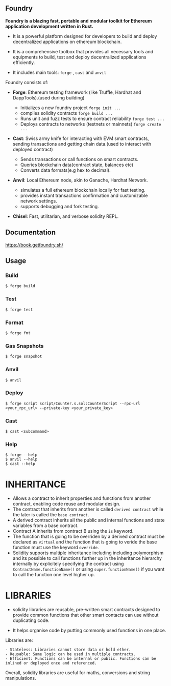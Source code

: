 ## Foundry

**Foundry is a blazing fast, portable and modular toolkit for Ethereum application development written in Rust.**

- It is a powerful platform designed for developers to build and deploy decentralized applications on ethereum blockchain.

- It is a comprehensive toolbox that provides all necessary tools and equipments to build, test and deploy decentralized applications efficiently.

- It includes main tools: `forge` , `cast` and `anvil`



Foundry consists of:

- **Forge**: Ethereum testing framework (like Truffle, Hardhat and DappTools).(used during building)

    - Initializes a new foundry project `forge init ... `
    - compiles solidity contracts `forge build ... `
    - Runs unit and fuzz tests to ensure contract reliability `forge test ...`
    - Deploys contracts to networks (testnets or mainnets) `forge create ...`

- **Cast**: Swiss army knife for interacting with EVM smart contracts, sending transactions and getting chain data.(used to interact with deployed contract)

    - Sends transactions or call functions on smart contracts.
    - Queries blockchain data(contract state, balances etc)
    - Converts data formats(e.g hex to decimal).

- **Anvil**: Local Ethereum node, akin to Ganache, Hardhat Network.

    - simulates a full ethereum blockchain locally for fast testing.
    - provides instant transactions confirmation and customizable network settings.
    - supports debugging and fork testing.

- **Chisel**: Fast, utilitarian, and verbose solidity REPL.

## Documentation

https://book.getfoundry.sh/

## Usage

### Build

```shell
$ forge build
```

### Test

```shell
$ forge test
```

### Format

```shell
$ forge fmt
```

### Gas Snapshots

```shell
$ forge snapshot
```

### Anvil

```shell
$ anvil
```

### Deploy

```shell
$ forge script script/Counter.s.sol:CounterScript --rpc-url <your_rpc_url> --private-key <your_private_key>
```

### Cast

```shell
$ cast <subcommand>
```

### Help

```shell
$ forge --help
$ anvil --help
$ cast --help
```


# INHERITANCE

- Allows a contract to inherit properties and functions from another contract, enabling code reuse and modular design.
- The contract that inherits from another is called `derived contract` while the later is called the `base contract`.
- A derived contract inherits all the public and internal functions and state variables from a base contract.
- Contract A inherits from contract B using the `is` keyword.
- The function that is going to be overriden by a derived contract must be declared as `virtual` and the function that is going to veride the base function must use the keyword `override`.
- Solidity supports multiple inheritance including including polymorphism and its possible to call functions further up in the inheritance hierarchy internally by explicitely specifying the contract using `ContractName.functionName()` or using `super.functionName()` if you want to call the function one level higher up.


# LIBRARIES

- solidity libraries are reusable, pre-written smart contracts designed to provide common functions that other smart contacts can use without duplicating code.

- It helps organise code by putting commonly used functions in one place.

Libraries are:

    - Stateless: Libraries cannot store data or hold ether.
    - Reusable: Same logic can be used in multiple contracts.
    - Efficient: Functions can be internal or public. Functions can be inlined or deployed once and referenced.

Overall, solidity libraries are useful for maths, conversions and string manipulations.
